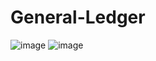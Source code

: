 # General-Ledger
![image](https://github.com/user-attachments/assets/f6c4d3d9-afc0-4e99-b95e-099141be6794)
![image](https://github.com/user-attachments/assets/1755c970-a637-4669-81db-9a467644f567)
